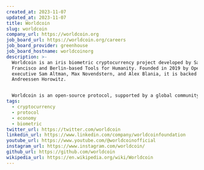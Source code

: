 ```yaml
---
created_at: 2023-11-07
updated_at: 2023-11-07
title: Worldcoin
slug: worldcoin
company_url: https://worldcoin.org
job_board_url: https://worldcoin.org/careers
job_board_provider: greenhouse
job_board_hostname: worldcoinorg
description: >-
  Worldcoin is an iris biometric cryptocurrency project developed by San
  Francisco and Berlin-based Tools for Humanity. Founded in 2019 by OpenAI chief
  executive Sam Altman, Max Novendstern, and Alex Blania, it is backed by VC
  Andreessen Horowitz.


  Worldcoin is an open-source protocol, supported by a global community of developers, individuals, economists and technologists committed to expanding participation in, and access to, the global economy. Its community is united around core beliefs in the inherent worth and equality of every individual, the right to personal privacy, and open and public collaboration. These beliefs are reflected in what the community is building: a public utility to connect everyone to the global economy.
tags:
  - cryptocurrency
  - protocol
  - economy
  - biometric
twitter_url: https://twitter.com/worldcoin
linkedin_url: https://www.linkedin.com/company/worldcoinfoundation
youtube_url: https://www.youtube.com/@worldcoinofficial
instagram_url: https://www.instagram.com/worldcoin/
github_url: https://github.com/worldcoin
wikipedia_url: https://en.wikipedia.org/wiki/Worldcoin
---
```


